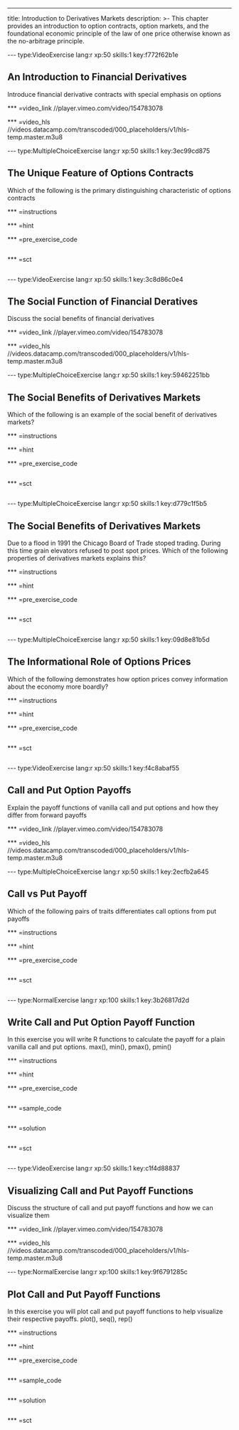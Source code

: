 ---
title: Introduction to Derivatives Markets
description: >-
  This chapter provides an introduction to option contracts, option markets, and
  the foundational economic principle of the law of one price otherwise known as
  the no-arbitrage principle.

--- type:VideoExercise lang:r xp:50 skills:1 key:f772f62b1e
## An Introduction to Financial Derivatives

Introduce financial derivative contracts with special emphasis on options

*** =video_link
//player.vimeo.com/video/154783078

*** =video_hls
//videos.datacamp.com/transcoded/000_placeholders/v1/hls-temp.master.m3u8

--- type:MultipleChoiceExercise lang:r xp:50 skills:1 key:3ec99cd875
## The Unique Feature of Options Contracts

Which of the following is the primary distinguishing characteristic of options contracts

*** =instructions

*** =hint

*** =pre_exercise_code
```{r}

```

*** =sct
```{r}

```

--- type:VideoExercise lang:r xp:50 skills:1 key:3c8d86c0e4
## The Social Function of Financial Deratives

Discuss the social benefits of financial derivatives

*** =video_link
//player.vimeo.com/video/154783078

*** =video_hls
//videos.datacamp.com/transcoded/000_placeholders/v1/hls-temp.master.m3u8

--- type:MultipleChoiceExercise lang:r xp:50 skills:1 key:59462251bb
## The Social Benefits of Derivatives Markets

Which of the following is an example of the social benefit of derivatives markets?

*** =instructions

*** =hint

*** =pre_exercise_code
```{r}

```

*** =sct
```{r}

```

--- type:MultipleChoiceExercise lang:r xp:50 skills:1 key:d779c1f5b5
## The Social Benefits of Derivatives Markets

Due to a flood in 1991 the Chicago Board of Trade stoped trading. During this time grain elevators refused to post spot prices. Which of the following properties of derivatives markets explains this?

*** =instructions

*** =hint

*** =pre_exercise_code
```{r}

```

*** =sct
```{r}

```

--- type:MultipleChoiceExercise lang:r xp:50 skills:1 key:09d8e81b5d
## The Informational Role of Options Prices

Which of the following demonstrates how option prices convey information about the economy more boardly?

*** =instructions

*** =hint

*** =pre_exercise_code
```{r}

```

*** =sct
```{r}

```

--- type:VideoExercise lang:r xp:50 skills:1 key:f4c8abaf55
## Call and Put Option Payoffs

Explain the payoff functions of vanilla call and put options and how they differ from forward payoffs

*** =video_link
//player.vimeo.com/video/154783078

*** =video_hls
//videos.datacamp.com/transcoded/000_placeholders/v1/hls-temp.master.m3u8

--- type:MultipleChoiceExercise lang:r xp:50 skills:1 key:2ecfb2a645
## Call vs Put Payoff

Which of the following pairs of traits differentiates call options from put payoffs

*** =instructions

*** =hint

*** =pre_exercise_code
```{r}

```

*** =sct
```{r}

```

--- type:NormalExercise lang:r xp:100 skills:1 key:3b26817d2d
## Write Call and Put Option Payoff Function

In this exercise you will write R functions to calculate the payoff for a plain vanilla call and put options. max(), min(), pmax(), pmin()

*** =instructions

*** =hint

*** =pre_exercise_code
```{r}

```

*** =sample_code
```{r}

```

*** =solution
```{r}

```

*** =sct
```{r}

```

--- type:VideoExercise lang:r xp:50 skills:1 key:c1f4d88837
## Visualizing Call and Put Payoff Functions

Discuss the structure of call and put payoff functions and how we can visualize them

*** =video_link
//player.vimeo.com/video/154783078

*** =video_hls
//videos.datacamp.com/transcoded/000_placeholders/v1/hls-temp.master.m3u8

--- type:NormalExercise lang:r xp:100 skills:1 key:9f6791285c
## Plot Call and Put Payoff Functions

In this exercise you will plot call and put payoff functions to help visualize their respective payoffs. plot(), seq(), rep()

*** =instructions

*** =hint

*** =pre_exercise_code
```{r}

```

*** =sample_code
```{r}

```

*** =solution
```{r}

```

*** =sct
```{r}

```
